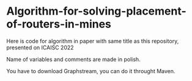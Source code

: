 # Algorithm-for-solving-placement-of-routers-in-mines

Here is code for algorithm in paper with same title as this repository, presented on ICAISC 2022

Name of variables and comments are made in polish.

You have to download Graphstream, you can do it throught Maven.
